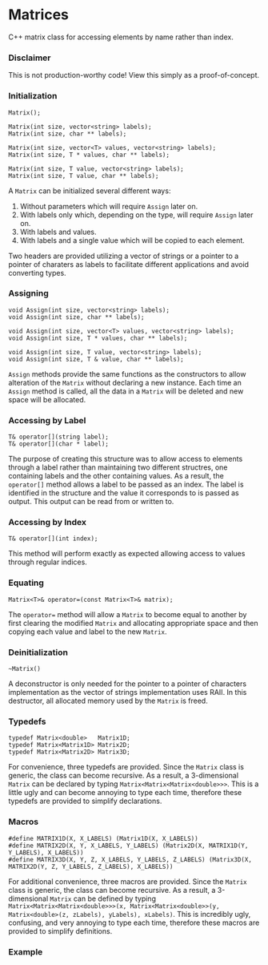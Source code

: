# Matrices
C++ matrix class for accessing elements by name rather than index.

### Disclaimer

This is not production-worthy code! View this simply as a proof-of-concept.

### Initialization
```
Matrix();

Matrix(int size, vector<string> labels);
Matrix(int size, char ** labels);

Matrix(int size, vector<T> values, vector<string> labels);
Matrix(int size, T * values, char ** labels);

Matrix(int size, T value, vector<string> labels);
Matrix(int size, T value, char ** labels);
```
A `Matrix` can be initialized several different ways:

1. Without parameters which will require `Assign` later on.
2. With labels only which, depending on the type, will require `Assign` later on.
3. With labels and values.
4. With labels and a single value which will be copied to each element.

Two headers are provided utilizing a vector of strings or a pointer to a pointer of charaters as labels to facilitate different applications and avoid converting types.

### Assigning
```
void Assign(int size, vector<string> labels);
void Assign(int size, char ** labels);
  
void Assign(int size, vector<T> values, vector<string> labels);
void Assign(int size, T * values, char ** labels);
  
void Assign(int size, T value, vector<string> labels);
void Assign(int size, T & value, char ** labels);
```
`Assign` methods provide the same functions as the constructors to allow alteration of the `Matrix` without declaring a new instance. Each time an `Assign` method is called, all the data in a `Matrix` will be deleted and new space will be allocated.

### Accessing by Label
```
T& operator[](string label);
T& operator[](char * label);
```
The purpose of creating this structure was to allow access to elements through a label rather than maintaining two different structres, one containing labels and the other containing values. As a result, the `operator[]` method allows a label to be passed as an index. The label is identified in the structure and the value it corresponds to is passed as output. This output can be read from or written to.

### Accessing by Index
```
T& operator[](int index);
```
This method will perform exactly as expected allowing access to values through regular indices. 

### Equating
```
Matrix<T>& operator=(const Matrix<T>& matrix);
```
The `operator=` method will allow a `Matrix` to become equal to another by first clearing the modified `Matrix` and allocating appropriate space and then copying each value and label to the new `Matrix`.

### Deinitialization
```
~Matrix()
```
A deconstructor is only needed for the pointer to a pointer of characters implementation as the vector of strings implementation uses RAII. In this destructor, all allocated memory used by the `Matrix` is freed.

### Typedefs
```
typedef Matrix<double>   Matrix1D;
typedef Matrix<Matrix1D> Matrix2D;
typedef Matrix<Matrix2D> Matrix3D;
```
For convenience, three typedefs are provided. Since the `Matrix` class is generic, the class can become recursive. As a result, a 3-dimensional `Matrix` can be declared by typing `Matrix<Matrix<Matrix<double>>>`. This is a little ugly and can become annoying to type each time, therefore these typedefs are provided to simplify declarations.

### Macros
```
#define MATRIX1D(X, X_LABELS) (Matrix1D(X, X_LABELS))
#define MATRIX2D(X, Y, X_LABELS, Y_LABELS) (Matrix2D(X, MATRIX1D(Y, Y_LABELS), X_LABELS))
#define MATRIX3D(X, Y, Z, X_LABELS, Y_LABELS, Z_LABELS) (Matrix3D(X, MATRIX2D(Y, Z, Y_LABELS, Z_LABELS), X_LABELS))
```
For additional convenience, three macros are provided. Since the `Matrix` class is generic, the class can become recursive. As a result, a 3-dimensional `Matrix` can be defined by typing `Matrix<Matrix<Matrix<double>>>(x, Matrix<Matrix<double>>(y, Matrix<double>(z, zLabels), yLabels), xLabels)`. This is incredibly ugly, confusing, and very annoying to type each time, therefore these macros are provided to simplify definitions.

### Example
